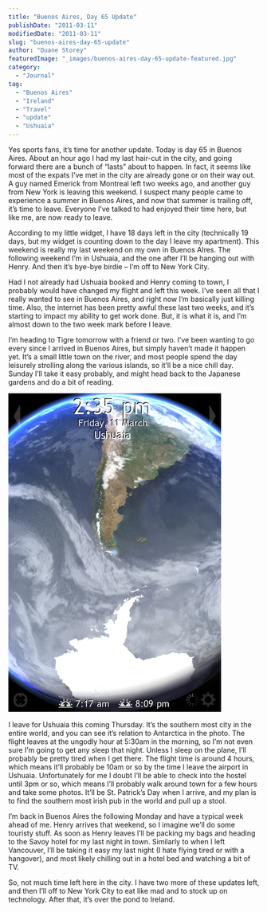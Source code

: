 ```yaml
---
title: "Buenos Aires, Day 65 Update"
publishDate: "2011-03-11"
modifiedDate: "2011-03-11"
slug: "buenos-aires-day-65-update"
author: "Duane Storey"
featuredImage: "_images/buenos-aires-day-65-update-featured.jpg"
category:
  - "Journal"
tag:
  - "Buenos Aires"
  - "Ireland"
  - "Travel"
  - "update"
  - "Ushuaia"
---
```


Yes sports fans, it’s time for another update. Today is day 65 in Buenos Aires. About an hour ago I had my last hair-cut in the city, and going forward there are a bunch of “lasts” about to happen. In fact, it seems like most of the expats I’ve met in the city are already gone or on their way out. A guy named Emerick from Montreal left two weeks ago, and another guy from New York is leaving this weekend. I suspect many people came to experience a summer in Buenos Aires, and now that summer is trailing off, it’s time to leave. Everyone I’ve talked to had enjoyed their time here, but like me, are now ready to leave.

According to my little widget, I have 18 days left in the city (technically 19 days, but my widget is counting down to the day I leave my apartment). This weekend is really my last weekend on my own in Buenos AIres. The following weekend I’m in Ushuaia, and the one after I’ll be hanging out with Henry. And then it’s bye-bye birdie – I’m off to New York City.

Had I not already had Ushuaia booked and Henry coming to town, I probably would have changed my flight and left this week. I’ve seen all that I really wanted to see in Buenos Aires, and right now I’m basically just killing time. Also, the internet has been pretty awful these last two weeks, and it’s starting to impact my ability to get work done. But, it is what it is, and I’m almost down to the two week mark before I leave.

I’m heading to Tigre tomorrow with a friend or two. I’ve been wanting to go every since I arrived in Buenos Aires, but simply haven’t made it happen yet. It’s a small little town on the river, and most people spend the day leisurely strolling along the various islands, so it’ll be a nice chill day. Sunday I’ll take it easy probably, and might head back to the Japanese gardens and do a bit of reading.

[![](_images/buenos-aires-day-65-update-1.jpg "5517340685_2f16dba408_z")](http://www.migratorynerd.com/wordpress/wp-content/uploads/2011/03/5517340685_2f16dba408_z.jpg)

I leave for Ushuaia this coming Thursday. It’s the southern most city in the entire world, and you can see it’s relation to Antarctica in the photo. The flight leaves at the ungodly hour at 5:30am in the morning, so I’m not even sure I’m going to get any sleep that night. Unless I sleep on the plane, I’ll probably be pretty tired when I get there. The flight time is around 4 hours, which means it’ll probably be 10am or so by the time I leave the airport in Ushuaia. Unfortunately for me I doubt I’ll be able to check into the hostel until 3pm or so, which means I’ll probably walk around town for a few hours and take some photos. It’ll be St. Patrick’s Day when I arrive, and my plan is to find the southern most irish pub in the world and pull up a stool.

I’m back in Buenos Aires the following Monday and have a typical week ahead of me. Henry arrives that weekend, so I imagine we’ll do some touristy stuff. As soon as Henry leaves I’ll be packing my bags and heading to the Savoy hotel for my last night in town. Similarly to when I left Vancouver, I’ll be taking it easy my last night (I hate flying tired or with a hangover), and most likely chilling out in a hotel bed and watching a bit of TV.

So, not much time left here in the city. I have two more of these updates left, and then I’ll off to New York City to eat like mad and to stock up on technology. After that, it’s over the pond to Ireland.